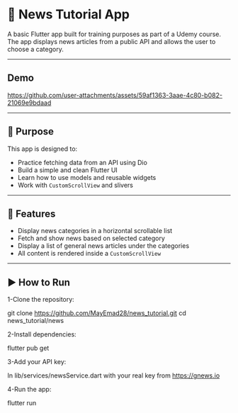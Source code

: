 # 📰 News Tutorial App

A basic Flutter app built for training purposes as part of a Udemy course.  
The app displays news articles from a public API and allows the user to choose a category.

---

## Demo


https://github.com/user-attachments/assets/59af1363-3aae-4c80-b082-21069e9bdaad



---

## 🎯 Purpose

This app is designed to:

- Practice fetching data from an API using Dio
- Build a simple and clean Flutter UI
- Learn how to use models and reusable widgets
- Work with `CustomScrollView` and slivers

---

## 📱 Features

- Display news categories in a horizontal scrollable list
- Fetch and show news based on selected category
- Display a list of general news articles under the categories
- All content is rendered inside a `CustomScrollView`

---

## ▶️ How to Run
1-Clone the repository:

git clone https://github.com/MayEmad28/news_tutorial.git
cd news_tutorial/news

2-Install dependencies:

flutter pub get

3-Add your API key:

In lib/services/newsService.dart  with your real key from https://gnews.io

4-Run the app:

flutter run





